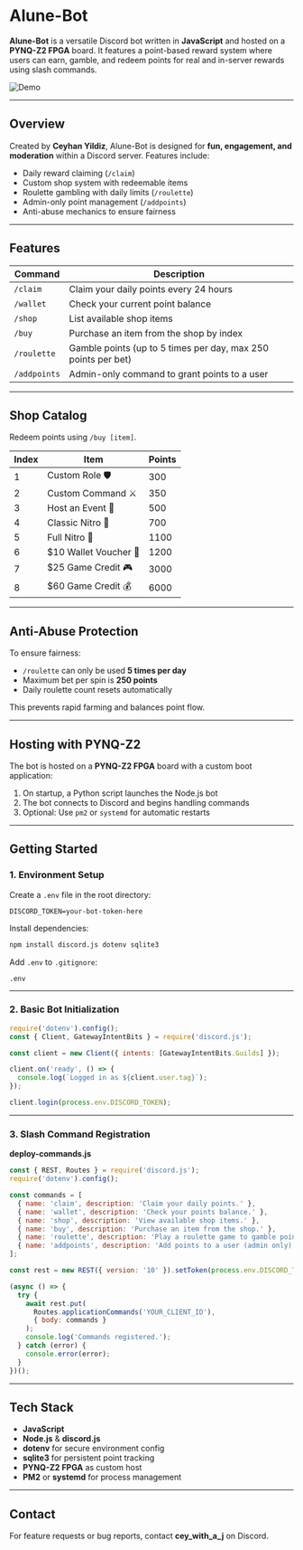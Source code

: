 # Alune-Bot

**Alune-Bot** is a versatile Discord bot written in **JavaScript** and hosted on a **PYNQ-Z2 FPGA** board. It features a point-based reward system where users can earn, gamble, and redeem points for real and in-server rewards using slash commands.  

![Demo](Discord.gif)


---

##  Overview

Created by **Ceyhan Yildiz**, Alune-Bot is designed for **fun, engagement, and moderation** within a Discord server. Features include:

- Daily reward claiming (`/claim`)  
- Custom shop system with redeemable items  
- Roulette gambling with daily limits (`/roulette`)  
- Admin-only point management (`/addpoints`)  
- Anti-abuse mechanics to ensure fairness  

---

##  Features

| Command      | Description                                      |
|--------------|--------------------------------------------------|
| `/claim`     | Claim your daily points every 24 hours           |
| `/wallet`    | Check your current point balance                 |
| `/shop`      | List available shop items                        |
| `/buy`       | Purchase an item from the shop by index          |
| `/roulette`  | Gamble points (up to 5 times per day, max 250 points per bet) |
| `/addpoints` | Admin-only command to grant points to a user     |

---

##  Shop Catalog

Redeem points using `/buy [item]`.  

| Index | Item                 | Points |
|-------|----------------------|--------|
| 1     | Custom Role 🛡️       | 300    |
| 2     | Custom Command ⚔️    | 350    |
| 3     | Host an Event 🎉      | 500    |
| 4     | Classic Nitro 🎇      | 700    |
| 5     | Full Nitro 🚀         | 1100   |
| 6     | $10 Wallet Voucher 💸 | 1200   |
| 7     | $25 Game Credit 🎮    | 3000   |
| 8     | $60 Game Credit 💰    | 6000   |

---

##  Anti-Abuse Protection

To ensure fairness:

- `/roulette` can only be used **5 times per day**  
- Maximum bet per spin is **250 points**  
- Daily roulette count resets automatically  

This prevents rapid farming and balances point flow.

---

##  Hosting with PYNQ-Z2

The bot is hosted on a **PYNQ-Z2 FPGA** board with a custom boot application:

1. On startup, a Python script launches the Node.js bot  
2. The bot connects to Discord and begins handling commands  
3. Optional: Use `pm2` or `systemd` for automatic restarts  

---

##  Getting Started

### 1. Environment Setup

Create a `.env` file in the root directory:

```env
DISCORD_TOKEN=your-bot-token-here
````

Install dependencies:

```bash
npm install discord.js dotenv sqlite3
```

Add `.env` to `.gitignore`:

```gitignore
.env
```

---

### 2. Basic Bot Initialization

```js
require('dotenv').config();
const { Client, GatewayIntentBits } = require('discord.js');

const client = new Client({ intents: [GatewayIntentBits.Guilds] });

client.on('ready', () => {
  console.log(`Logged in as ${client.user.tag}`);
});

client.login(process.env.DISCORD_TOKEN);
```

---

### 3. Slash Command Registration

**deploy-commands.js**

```js
const { REST, Routes } = require('discord.js');
require('dotenv').config();

const commands = [
  { name: 'claim', description: 'Claim your daily points.' },
  { name: 'wallet', description: 'Check your points balance.' },
  { name: 'shop', description: 'View available shop items.' },
  { name: 'buy', description: 'Purchase an item from the shop.' },
  { name: 'roulette', description: 'Play a roulette game to gamble points.' },
  { name: 'addpoints', description: 'Add points to a user (admin only).' }
];

const rest = new REST({ version: '10' }).setToken(process.env.DISCORD_TOKEN);

(async () => {
  try {
    await rest.put(
      Routes.applicationCommands('YOUR_CLIENT_ID'),
      { body: commands }
    );
    console.log('Commands registered.');
  } catch (error) {
    console.error(error);
  }
})();
```

---


##  Tech Stack

* **JavaScript**
* **Node.js** & **discord.js**
* **dotenv** for secure environment config
* **sqlite3** for persistent point tracking
* **PYNQ-Z2 FPGA** as custom host
* **PM2** or **systemd** for process management

---


##  Contact

For feature requests or bug reports, contact **cey_with_a_j** on Discord.
